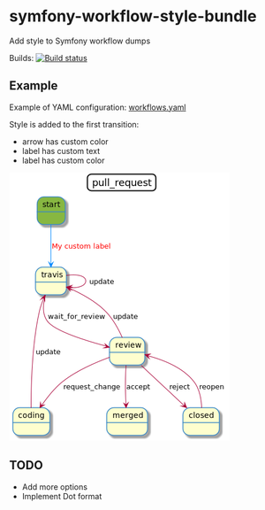 # symfony-workflow-style-bundle

Add style to Symfony workflow dumps

Builds: 
[![Build status][Travis Master image]][Travis Master]

## Example

Example of YAML configuration: [workflows.yaml][PUML example]

Style is added to the first transition:
- arrow has custom color
- label has custom text
- label has custom color

[![Example][PUML example image]][PUML example image]

[Travis Master image]: https://travis-ci.org/alexislefebvre/SymfonyWorkflowStyleBundle.svg?branch=master
[Travis Master]: https://travis-ci.org/alexislefebvre/SymfonyWorkflowStyleBundle

[PUML example]: ./tests/App/workflows.yaml
[PUML example image]: ./tests/fixtures/puml/arrow/complex-state-machine-nomarking.png

## TODO

- Add more options
- Implement Dot format
